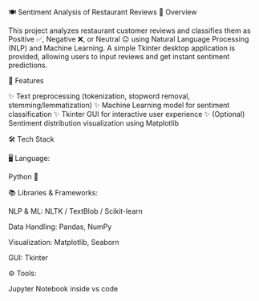 🍽️ Sentiment Analysis of Restaurant Reviews
📌 Overview

This project analyzes restaurant customer reviews and classifies them as Positive ✅, Negative ❌, or Neutral 😐 using Natural Language Processing (NLP) and Machine Learning.
A simple Tkinter desktop application is provided, allowing users to input reviews and get instant sentiment predictions.

🚀 Features

✨ Text preprocessing (tokenization, stopword removal, stemming/lemmatization)
✨ Machine Learning model for sentiment classification
✨ Tkinter GUI for interactive user experience
✨ (Optional) Sentiment distribution visualization using Matplotlib

🛠️ Tech Stack

🖥️ Language:

Python 🐍

📚 Libraries & Frameworks:

NLP & ML: NLTK / TextBlob / Scikit-learn

Data Handling: Pandas, NumPy

Visualization: Matplotlib, Seaborn

GUI: Tkinter

⚙️ Tools:

Jupyter Notebook inside vs code

